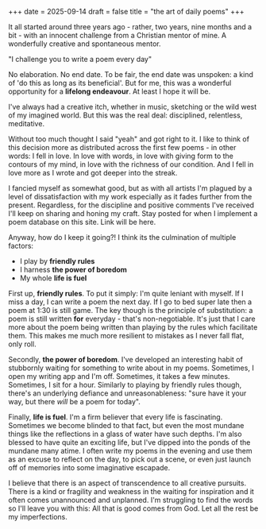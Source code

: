 +++
date = 2025-09-14
draft = false
title = "the art of daily poems"
+++

It all started around three years ago - rather, two years, nine months and a bit  - with an innocent challenge from a Christian mentor of mine. A wonderfully creative and spontaneous mentor.

"I challenge you to write a poem every day"

No elaboration. No end date. To be fair, the end date was unspoken: a kind of 'do this as long as its beneficial'. But for me, this was a wonderful opportunity for a **lifelong endeavour**. At least I hope it will be.

I've always had a creative itch, whether in music, sketching or the wild west of my imagined world. But this was the real deal: disciplined, relentless, meditative.

Without too much thought I said "yeah" and got right to it. I like to think of this decision more as distributed across the first few poems - in other words: I fell in love. In love with words, in love with giving form to the contours of my mind, in love with the richness of our condition. And I fell in love more as I wrote and got deeper into the streak.

I fancied myself as somewhat good, but as with all artists I'm plagued by a level of dissatisfaction with my work especially as it fades further from the present. Regardless, for the discipline and positive comments I've received I'll keep on sharing and honing my craft. Stay posted for when I implement a poem database on this site. Link will be here.

Anyway, how do I keep it going?! I think its the culmination of multiple factors:
- I play by **friendly rules**
- I harness **the power of boredom**
- My whole **life is fuel**

First up, **friendly rules**. To put it simply: I'm quite leniant with myself. If I miss a day, I can write a poem the next day. If I go to bed super late then a poem at 1:30 is still game. The key though is the principle of substitution: a poem is still written **for** everyday - that's non-negotiable. It's just that I care more about the poem being written than playing by the rules which facilitate them. This makes me much more resilient to mistakes as I never fall flat, only roll.

Secondly, **the power of boredom**. I've developed an interesting habit of stubbornly waiting for something to write about in my poems. Sometimes, I open my writing app and I'm off. Sometimes, it takes a few minutes. Sometimes, I sit for a hour. Similarly to playing by friendly rules though, there's an underlying defiance and unreasonableness: "sure have it your way, but there _will_ be a poem for today".

Finally, **life is fuel**. I'm a firm believer that every life is fascinating. Sometimes we become blinded to that fact, but even the most mundane things like the reflections in a glass of water have such depths. I'm also blessed to have quite an exciting life, but I've dipped into the ponds of the mundane many atime. I often write my poems in the evening and use them as an excuse to reflect on the day, to pick out a scene, or even just launch off of memories into some imaginative escapade.

I believe that there is an aspect of transcendence to all creative pursuits. There is a kind or fragility and weakness in the waiting for inspiration and it often comes unannounced and unplanned. I'm struggling to find the words so I'll leave you with this:
All that is good comes from God. Let all the rest be my imperfections.
